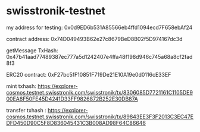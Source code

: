 # swisstronik-testnet

my address for testing: 0x0d9ED6b531A85566eb4ffd1094ecd7F658ebAf24

contract address: 0x74D049493B62e27c8679BeD8B02f5D974167dc3d

getMessage TxHash: 0x47b41aad77489387ec777a5d1242407e4ffa48f198d946c745a68a8cf2fad8f3

ERC20 contract: 0xF27bc5fF10851F719De21E10A19e0d0116cE33EF

mint txhash: https://explorer-cosmos.testnet.swisstronik.com/swisstronik/tx/8306085D7721161C1105DE900EA8F50FE45D4241D33FF9826872B252E30DB87A

transfer txhash : https://explorer-cosmos.testnet.swisstronik.com/swisstronik/tx/89843EE3F3F2013C3EC47EDFD450D90C5F8D836045431C3B008AD98F64C86646